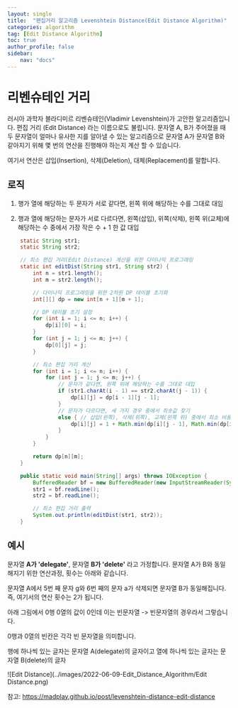 ```yaml
---
layout: single
title:  "편집거리 알고리즘 Levenshtein Distance(Edit Distance Algorithm)"
categories: algorithm
tag: [Edit Distance Algorithm]
toc: true
author_profile: false
sidebar:
    nav: "docs"
---
```




# 리벤슈테인 거리

러시아 과학자 블라디미르 리벤슈테인(Vladimir Levenshtein)가 고안한 알고리즘입니다. 편집 거리 (Edit Distance) 라는 이름으로도 불립니다. 문자열 A, B가 주어졌을 때 두 문자열이 얼마나 유사한 지를 알아낼 수 있는 알고리즘으로 문자열 A가 문자열 B와 같아지기 위해 몇 번의 연산을 진행해야 하는지 계산 할 수 있습니다. 

여기서 연산은 삽입(Insertion), 삭제(Deletion), 대체(Replacement)를 말합니다.



## 로직

1. 행가 열에 해당하는 두 문자가 서로 같다면, 왼쪽 위에 해당하는 수를 그대로 대임

2. 행과 열에 해당하는 문자가 서로 다르다면, 왼쪽(삽입), 위쪽(삭제), 왼쪽 위(교체)에 해당하는 수 중에서 가장 작은 수 + 1 한 값 대입



```java
	static String str1;
    static String str2;

    // 최소 편집 거리(Edit Distance) 계산을 위한 다이나믹 프로그래밍
    static int editDist(String str1, String str2) {
        int n = str1.length();
        int m = str2.length();

        // 다이나믹 프로그래밍을 위한 2차원 DP 테이블 초기화
        int[][] dp = new int[n + 1][m + 1];

        // DP 테이블 초기 설정
        for (int i = 1; i <= n; i++) {
            dp[i][0] = i;
        }
        for (int j = 1; j <= m; j++) {
            dp[0][j] = j;
        }

        // 최소 편집 거리 계산
        for (int i = 1; i <= n; i++) {
            for (int j = 1; j <= m; j++) {
                // 문자가 같다면, 왼쪽 위에 해당하는 수를 그대로 대입
                if (str1.charAt(i - 1) == str2.charAt(j - 1)) {
                    dp[i][j] = dp[i - 1][j - 1];
                }
                // 문자가 다르다면, 세 가지 경우 중에서 최솟값 찾기
                else { // 삽입(왼쪽), 삭제(위쪽), 교체(왼쪽 위) 중에서 최소 비용을 찾아 대입
                    dp[i][j] = 1 + Math.min(dp[i][j - 1], Math.min(dp[i - 1][j], dp[i - 1][j - 1]));
                }
            }
        }

        return dp[n][m];
    }

    public static void main(String[] args) throws IOException {
        BufferedReader bf = new BufferedReader(new InputStreamReader(System.in));
        str1 = bf.readLine();
        str2 = bf.readLine();

        // 최소 편집 거리 출력
        System.out.println(editDist(str1, str2));
    }
```





## 예시

문자열 **A가 'delegate'**, 문자열 **B가 'delete'** 라고 가정합니다. 문자열 A가 B와 동일해지기 위한 연산과정, 횟수는 아래와 같습니다.



문자열 A에서 5번 째 문자 g와 6번 째의 문자 a가 삭제되면 문자열 B가 동일해집니다. 즉, 여기서의 연산 횟수는 2가 됩니다.

아래 그림에서 0행 0열의 값이 0인데 이는 빈문자열 -> 빈문자열의 경우라서 그렇습니다.

0행과 0열의 빈칸은 각각 빈 문자열을 의미합니다.

행에 하나씩 있는 글자는 문자열 A(delegate)의 글자이고 열에 하나씩 있는 글자는 문자열 B(delete)의 글자





![Edit Distance](../images/2022-06-09-Edit_Distance_Algorithm/Edit Distance.png)







참고: https://madplay.github.io/post/levenshtein-distance-edit-distance
